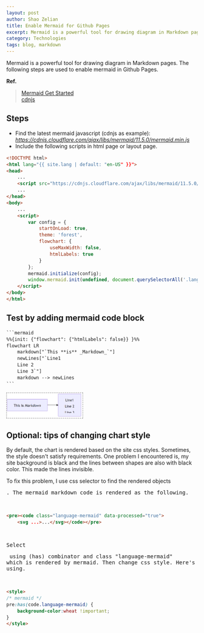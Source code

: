 ```yaml
---
layout: post
author: Shao Zelian
title: Enable Mermaid for Github Pages
excerpt: Mermaid is a powerful tool for drawing diagram in Markdown pages. This article describes how to enable Mermaid for Github Pages.
category: Technologies
tags: blog, markdown
---
```


Mermaid is a powerful tool for drawing diagram in Markdown pages. The following steps are used to enable mermaid in Github Pages. 

**Ref.**
> [Mermaid Get Started](https://mermaid.js.org/intro/getting-started.html)<br/>
> [cdnjs](https://cdnjs.com/libraries/mermaid)

## Steps

- Find the latest mermaid javascript (cdnjs as example):<br/> _https://cdnjs.cloudflare.com/ajax/libs/mermaid/11.5.0/mermaid.min.js_
- Include the following scripts in html page or layout page. <br/>

~~~html
<!DOCTYPE html>
<html lang="{{ site.lang | default: "en-US" }}">
<head>
	...
	<script src="https://cdnjs.cloudflare.com/ajax/libs/mermaid/11.5.0/mermaid.min.js" type="text/javascript"></script>
	...
</head>
<body>
    ...
    <script>
        var config = {
            startOnLoad: true,
            theme: 'forest',
            flowchart: {
                useMaxWidth: false,
                htmlLabels: true
            }
        };
        mermaid.initialize(config);
        window.mermaid.init(undefined, document.querySelectorAll('.language-mermaid'));
    </script>
</body>
</html>
~~~

## Test by adding mermaid code block

~~~html
```mermaid
%%{init: {"flowchart": {"htmlLabels": false}} }%%
flowchart LR
    markdown["`This **is** _Markdown_`"]
    newLines["`Line1
    Line 2
    Line 3`"]
    markdown --> newLines
```
~~~

<img src="/assets/images/blog/2025-06-01-mermaid-blog-01.png" style="width: 200px; border: 1px dashed grey;"/>

## Optional: tips of changing chart style

By default, the chart is rendered based on the site css styles. Sometimes, the style doesn't satisfy requirements. One problem I encountered is, my site background is black and the lines between shapes are also with black color. This made the lines invisible.

To fix this problem, I use css selector to find the rendered objects <pre>. The mermaid markdown code is rendered as the following. 
~~~html
<pre><code class="language-mermaid" data-processed="true">
    <svg ...>...</svg></code></pre>
~~~

Select <pre> using (has) combinator and class "language-mermaid" which is rendered by mermaid. Then change css style. Here's the css I'm using. 
~~~html
<style>
/* mermaid */
pre:has(code.language-mermaid) {
    background-color:wheat !important;
}
</style>
~~~

